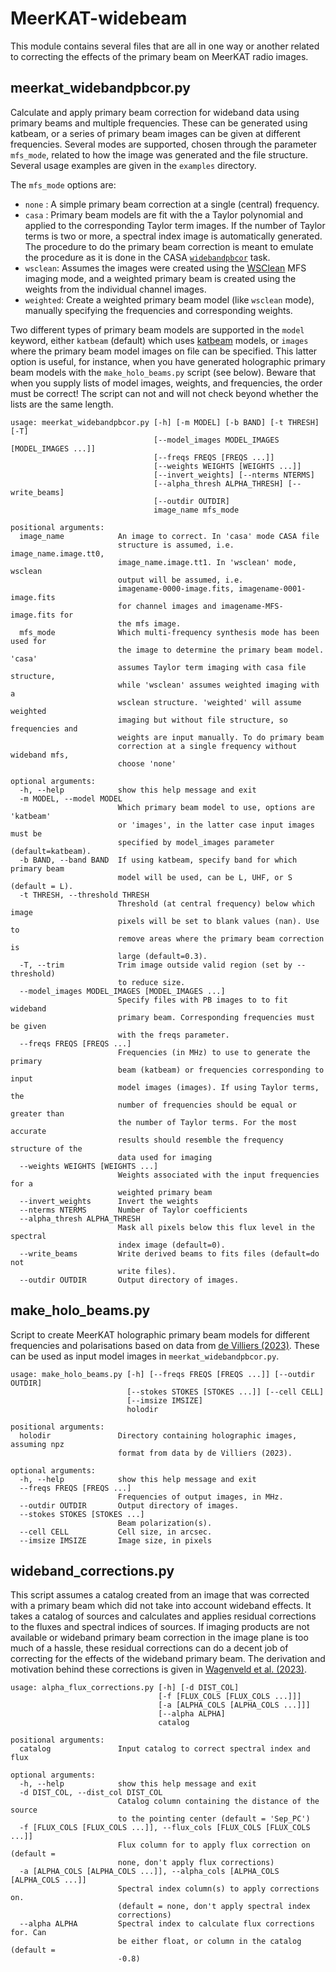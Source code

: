 # MeerKAT-widebeam

This module contains several files that are all in one way or another related to correcting the effects of the primary beam on MeerKAT radio images. 

## meerkat_widebandpbcor.py

Calculate and apply primary beam correction for wideband data using primary beams and multiple frequencies. These can be generated using katbeam, or a series of primary beam images can be given at different frequencies. Several modes are supported, chosen through the parameter `mfs_mode`, related to how the image was generated and the file structure. Several usage examples are given in the `examples` directory.

The `mfs_mode` options are:  
- `none` : A simple primary beam correction at a single (central) frequency.  
- `casa` : Primary beam models are fit with the a Taylor polynomial and applied to the corresponding Taylor term images. If the number of Taylor terms is two or more, a spectral index image is automatically generated. The procedure to do the primary beam correction is meant to emulate the procedure as it is done in the CASA [`widebandpbcor`](https://casa.nrao.edu/docs/taskref/widebandpbcor-task.html) task.  
- `wsclean`: Assumes the images were created using the [WSClean](https://wsclean.readthedocs.io/en/latest/) MFS imaging mode, and a weighted primary beam is created using the weights from the individual channel images.  
- `weighted`: Create a weighted primary beam model (like `wsclean` mode), manually specifying the frequencies and corresponding weights.  

Two different types of primary beam models are supported in the `model` keyword, either `katbeam` (default) which uses [katbeam](https://github.com/ska-sa/katbeam) models, or `images` where the primary beam model images on file can be specified. This latter option is useful, for instance, when you have generated holographic primary beam models with the `make_holo_beams.py` script (see below). Beware that when you supply lists of model images, weights, and frequencies, the order must be correct! The script can not and will not check beyond whether the lists are the same length.

```
usage: meerkat_widebandpbcor.py [-h] [-m MODEL] [-b BAND] [-t THRESH] [-T]
                                [--model_images MODEL_IMAGES [MODEL_IMAGES ...]]
                                [--freqs FREQS [FREQS ...]]
                                [--weights WEIGHTS [WEIGHTS ...]]
                                [--invert_weights] [--nterms NTERMS]
                                [--alpha_thresh ALPHA_THRESH] [--write_beams]
                                [--outdir OUTDIR]
                                image_name mfs_mode

positional arguments:
  image_name            An image to correct. In 'casa' mode CASA file
                        structure is assumed, i.e. image_name.image.tt0,
                        image_name.image.tt1. In 'wsclean' mode, wsclean
                        output will be assumed, i.e.
                        imagename-0000-image.fits, imagename-0001-image.fits
                        for channel images and imagename-MFS-image.fits for
                        the mfs image.
  mfs_mode              Which multi-frequency synthesis mode has been used for
                        the image to determine the primary beam model. 'casa'
                        assumes Taylor term imaging with casa file structure,
                        while 'wsclean' assumes weighted imaging with a
                        wsclean structure. 'weighted' will assume weighted
                        imaging but without file structure, so frequencies and
                        weights are input manually. To do primary beam
                        correction at a single frequency without wideband mfs,
                        choose 'none'

optional arguments:
  -h, --help            show this help message and exit
  -m MODEL, --model MODEL
                        Which primary beam model to use, options are 'katbeam'
                        or 'images', in the latter case input images must be
                        specified by model_images parameter (default=katbeam).
  -b BAND, --band BAND  If using katbeam, specify band for which primary beam
                        model will be used, can be L, UHF, or S (default = L).
  -t THRESH, --threshold THRESH
                        Threshold (at central frequency) below which image
                        pixels will be set to blank values (nan). Use to
                        remove areas where the primary beam correction is
                        large (default=0.3).
  -T, --trim            Trim image outside valid region (set by --threshold)
                        to reduce size.
  --model_images MODEL_IMAGES [MODEL_IMAGES ...]
                        Specify files with PB images to to fit wideband
                        primary beam. Corresponding frequencies must be given
                        with the freqs parameter.
  --freqs FREQS [FREQS ...]
                        Frequencies (in MHz) to use to generate the primary
                        beam (katbeam) or frequencies corresponding to input
                        model images (images). If using Taylor terms, the
                        number of frequencies should be equal or greater than
                        the number of Taylor terms. For the most accurate
                        results should resemble the frequency structure of the
                        data used for imaging
  --weights WEIGHTS [WEIGHTS ...]
                        Weights associated with the input frequencies for a
                        weighted primary beam
  --invert_weights      Invert the weights
  --nterms NTERMS       Number of Taylor coefficients
  --alpha_thresh ALPHA_THRESH
                        Mask all pixels below this flux level in the spectral
                        index image (default=0).
  --write_beams         Write derived beams to fits files (default=do not
                        write files).
  --outdir OUTDIR       Output directory of images.
```

## make_holo_beams.py

Script to create MeerKAT holographic primary beam models for different frequencies and polarisations based on data from [de Villiers (2023)](https://archive-gw-1.kat.ac.za/public/repository/10.48479/wdb0-h061/index.html). These can be used as input model images in `meerkat_widebandpbcor.py`.

```
usage: make_holo_beams.py [-h] [--freqs FREQS [FREQS ...]] [--outdir OUTDIR]
                          [--stokes STOKES [STOKES ...]] [--cell CELL]
                          [--imsize IMSIZE]
                          holodir

positional arguments:
  holodir               Directory containing holographic images, assuming npz
                        format from data by de Villiers (2023).

optional arguments:
  -h, --help            show this help message and exit
  --freqs FREQS [FREQS ...]
                        Frequencies of output images, in MHz.
  --outdir OUTDIR       Output directory of images.
  --stokes STOKES [STOKES ...]
                        Beam polarization(s).
  --cell CELL           Cell size, in arcsec.
  --imsize IMSIZE       Image size, in pixels
```

## wideband_corrections.py

This script assumes a catalog created from an image that was corrected with a primary beam which did not take into account wideband effects. It takes a catalog of sources and calculates and applies residual corrections to the fluxes and spectral indices of sources. If imaging products are not available or wideband primary beam correction in the image plane is too much of a hassle, these residual corrections can do a decent job of correcting for the effects of the wideband primary beam. The derivation and motivation behind these corrections is given in [Wagenveld et al. (2023)](https://ui.adsabs.harvard.edu/abs/2023A%26A...673A.113W/abstract).

```
usage: alpha_flux_corrections.py [-h] [-d DIST_COL]
                                 [-f [FLUX_COLS [FLUX_COLS ...]]]
                                 [-a [ALPHA_COLS [ALPHA_COLS ...]]]
                                 [--alpha ALPHA]
                                 catalog

positional arguments:
  catalog               Input catalog to correct spectral index and flux

optional arguments:
  -h, --help            show this help message and exit
  -d DIST_COL, --dist_col DIST_COL
                        Catalog column containing the distance of the source
                        to the pointing center (default = 'Sep_PC')
  -f [FLUX_COLS [FLUX_COLS ...]], --flux_cols [FLUX_COLS [FLUX_COLS ...]]
                        Flux column for to apply flux correction on (default =
                        none, don't apply flux corrections)
  -a [ALPHA_COLS [ALPHA_COLS ...]], --alpha_cols [ALPHA_COLS [ALPHA_COLS ...]]
                        Spectral index column(s) to apply corrections on.
                        (default = none, don't apply spectral index
                        corrections)
  --alpha ALPHA         Spectral index to calculate flux corrections for. Can
                        be either float, or column in the catalog (default =
                        -0.8)
```
